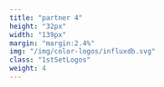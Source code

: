 ```yaml
---
title: "partner 4"
height: "32px"
width: "139px"
margin: "margin:2.4%"
img: "/img/color-logos/influxdb.svg"
class: "1stSetLogos"
weight: 4
---
```

